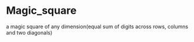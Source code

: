 # Magic_square
a magic square of any dimension(equal sum of digits across rows, columns and two diagonals)
